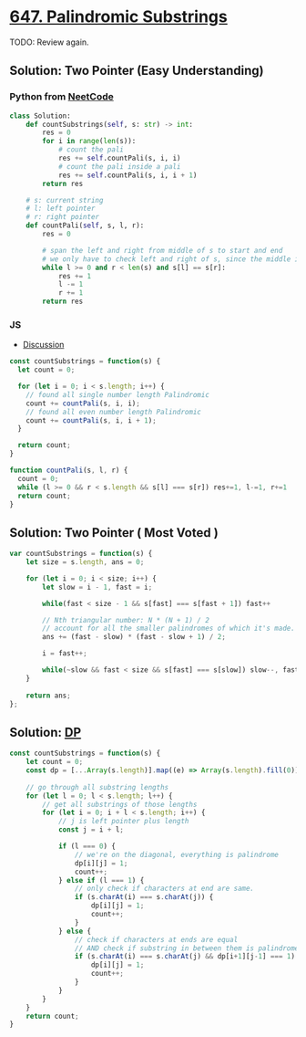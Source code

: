 # [647. Palindromic Substrings](https://leetcode.com/problems/palindromic-substrings/)

TODO: Review again.

## Solution: Two Pointer (Easy Understanding)

### Python from [NeetCode](https://www.youtube.com/watch?v=4RACzI5-du8)
```python 
class Solution:
    def countSubstrings(self, s: str) -> int:
        res = 0
        for i in range(len(s)):
            # count the pali
            res += self.countPali(s, i, i)
            # count the pali inside a pali
            res += self.countPali(s, i, i + 1)
        return res

    # s: current string
    # l: left pointer
    # r: right pointer
    def countPali(self, s, l, r):
        res = 0

        # span the left and right from middle of s to start and end
        # we only have to check left and right of s, since the middle is already checked.
        while l >= 0 and r < len(s) and s[l] == s[r]:
            res += 1
            l -= 1
            r += 1
        return res
```

### JS
- [Discussion](https://leetcode.com/problems/palindromic-substrings/discuss/311492/Super-Easy-Understand-JavaScript-Solution-with-explanation-beat-95)
```js
const countSubstrings = function(s) {
  let count = 0;

  for (let i = 0; i < s.length; i++) {
    // found all single number length Palindromic
    count += countPali(s, i, i);
    // found all even number length Palindromic
    count += countPali(s, i, i + 1);
  }

  return count;
}

function countPali(s, l, r) {
  count = 0;
  while (l >= 0 && r < s.length && s[l] === s[r]) res+=1, l-=1, r+=1
  return count;
}
```

## Solution: Two Pointer ( Most Voted )
```js
var countSubstrings = function(s) {
    let size = s.length, ans = 0;

    for (let i = 0; i < size; i++) {
        let slow = i - 1, fast = i;

        while(fast < size - 1 && s[fast] === s[fast + 1]) fast++

        // Nth triangular number: N * (N + 1) / 2
        // account for all the smaller palindromes of which it's made.
        ans += (fast - slow) * (fast - slow + 1) / 2;

        i = fast++;

        while(~slow && fast < size && s[fast] === s[slow]) slow--, fast++, ans++
    }
        
    return ans;
};
```

## Solution: [DP](https://leetcode.com/problems/palindromic-substrings/discuss/589576/javascript-DP-w-comments-and-explanation)

```js
const countSubstrings = function(s) {
    let count = 0;
    const dp = [...Array(s.length)].map((e) => Array(s.length).fill(0));
    
    // go through all substring lengths
    for (let l = 0; l < s.length; l++) {
        // get all substrings of those lengths
        for (let i = 0; i + l < s.length; i++) {
            // j is left pointer plus length
            const j = i + l;

            if (l === 0) {
                // we're on the diagonal, everything is palindrome
                dp[i][j] = 1;
                count++;
            } else if (l === 1) {
                // only check if characters at end are same.
                if (s.charAt(i) === s.charAt(j)) {
                    dp[i][j] = 1;
                    count++;
                }
            } else {
                // check if characters at ends are equal
                // AND check if substring in between them is palindrome
                if (s.charAt(i) === s.charAt(j) && dp[i+1][j-1] === 1) {
                    dp[i][j] = 1;
                    count++;
                }
            }
        }
    }
    return count;
}
```
